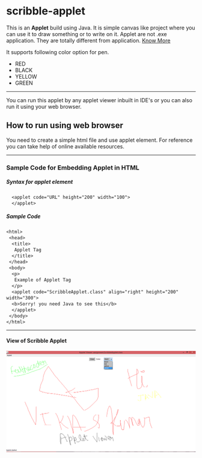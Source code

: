 # scribble-applet

This is an **Applet** build using Java. It is simple canvas like project where you can use it to draw something or to write on it. Applet are not .exe application. They are totally different from application. [Know More](https://www.tutorialspoint.com/java/java_applet_basics.htm)

It supports following color option for pen.

- RED
- BLACK
- YELLOW
- GREEN

------------------------------------------------------------------------------------------------------------------------------------------------------------------------------

You can run this applet by any applet viewer inbuilt in IDE's or you can also run it using your web browser.

## How to run using web browser

You need to create a simple html file and use applet element. For reference you can take help of online available resources.

--------

### Sample Code for Embedding Applet in HTML
 
 
 ##### Syntax for applet element
 
      <applet code="URL" height="200" width="100">
      </applet>  
      
##### Sample Code

 ```
 <html>  
  <head>  
   <title>
    Applet Tag
   </title>  
  </head>  
  <body>  
   <p>
    Example of Applet Tag
   </p>  
   <applet code="ScribbleApplet.class" align="right" height="200" width="300">  
   <b>Sorry! you need Java to see this</b>  
   </applet>  
  </body>  
 </html>
 ```
         
-----------
           
#### View of Scribble Applet

![alt text](https://github.com/feelthecoder/scribble-applet/blob/master/12.png)
